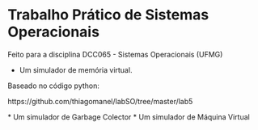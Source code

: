 # Trabalho Prático de Sistemas Operacionais
Feito para a disciplina DCC065 - Sistemas Operacionais (UFMG)
* Um simulador de memória virtual.
<p>Baseado no código python:</p>
<p>https://github.com/thiagomanel/labSO/tree/master/lab5 </p>
* Um simulador de Garbage Colector
* Um simulador de Máquina Virtual
